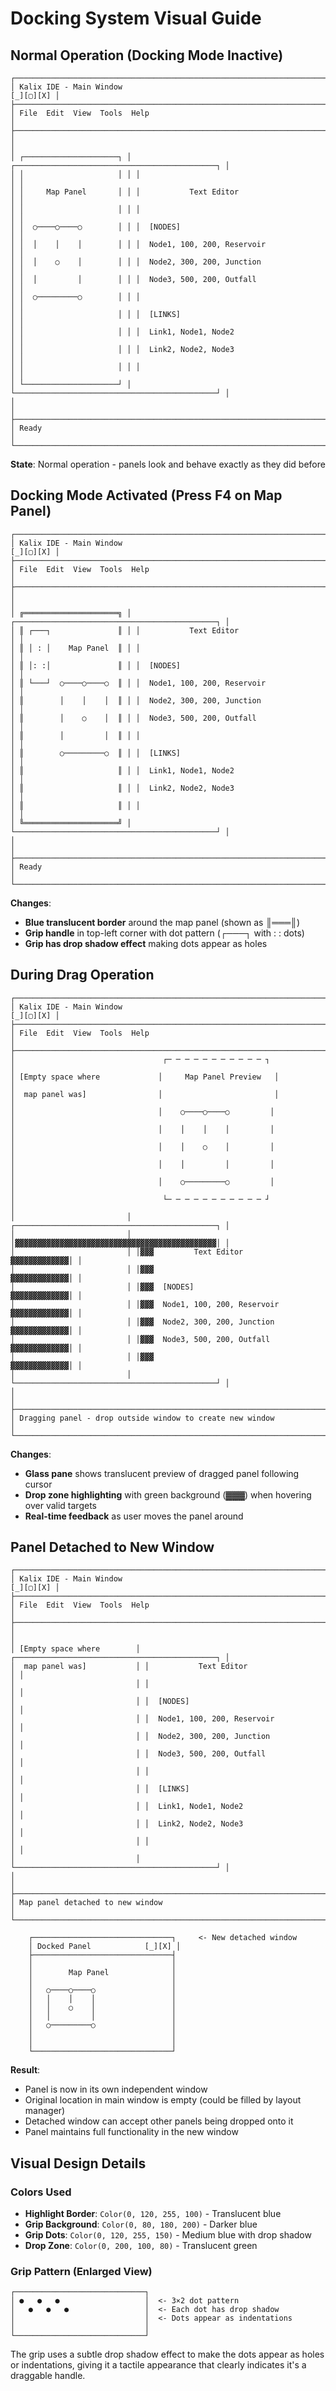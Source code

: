 # Docking System Visual Guide

## Normal Operation (Docking Mode Inactive)

```
┌─────────────────────────────────────────────────────────────────────────┐
│ Kalix IDE - Main Window                                           [_][▢][X] │
├─────────────────────────────────────────────────────────────────────────┤
│ File  Edit  View  Tools  Help                                            │
├─────────────────────────────────────────────────────────────────────────┤
│                                                                         │
│ ┌─────────────────────┐ │ ┌─────────────────────────────────────────────┐ │
│ │                     │ │ │                                             │ │
│ │     Map Panel       │ │ │           Text Editor                       │ │
│ │                     │ │ │                                             │ │
│ │  ○────○────○        │ │ │  [NODES]                                    │ │
│ │  │    │    │        │ │ │  Node1, 100, 200, Reservoir                 │ │
│ │  │    ○    │        │ │ │  Node2, 300, 200, Junction                  │ │
│ │  │         │        │ │ │  Node3, 500, 200, Outfall                   │ │
│ │  ○─────────○        │ │ │                                             │ │
│ │                     │ │ │  [LINKS]                                    │ │
│ │                     │ │ │  Link1, Node1, Node2                        │ │
│ │                     │ │ │  Link2, Node2, Node3                        │ │
│ │                     │ │ │                                             │ │
│ └─────────────────────┘ │ └─────────────────────────────────────────────┘ │
│                                                                         │
├─────────────────────────────────────────────────────────────────────────┤
│ Ready                                                                   │
└─────────────────────────────────────────────────────────────────────────┘
```

**State**: Normal operation - panels look and behave exactly as they did before

## Docking Mode Activated (Press F4 on Map Panel)

```
┌─────────────────────────────────────────────────────────────────────────┐
│ Kalix IDE - Main Window                                           [_][▢][X] │
├─────────────────────────────────────────────────────────────────────────┤
│ File  Edit  View  Tools  Help                                            │
├─────────────────────────────────────────────────────────────────────────┤
│                                                                         │
│ ╔═════════════════════╗ │ ┌─────────────────────────────────────────────┐ │
│ ║ ┌───┐               ║ │ │           Text Editor                       │ │
│ ║ │ : │    Map Panel  ║ │ │                                             │ │
│ ║ │: :│               ║ │ │  [NODES]                                    │ │
│ ║ └───┘  ○────○────○  ║ │ │  Node1, 100, 200, Reservoir                 │ │
│ ║        │    │    │  ║ │ │  Node2, 300, 200, Junction                  │ │
│ ║        │    ○    │  ║ │ │  Node3, 500, 200, Outfall                   │ │
│ ║        │         │  ║ │ │                                             │ │
│ ║        ○─────────○  ║ │ │  [LINKS]                                    │ │
│ ║                     ║ │ │  Link1, Node1, Node2                        │ │
│ ║                     ║ │ │  Link2, Node2, Node3                        │ │
│ ║                     ║ │ │                                             │ │
│ ╚═════════════════════╝ │ └─────────────────────────────────────────────┘ │
│                                                                         │
├─────────────────────────────────────────────────────────────────────────┤
│ Ready                                                                   │
└─────────────────────────────────────────────────────────────────────────┘
```

**Changes**:
- **Blue translucent border** around the map panel (shown as ║═══║)
- **Grip handle** in top-left corner with dot pattern (┌───┐ with : : dots)
- **Grip has drop shadow effect** making dots appear as holes

## During Drag Operation

```
┌─────────────────────────────────────────────────────────────────────────┐
│ Kalix IDE - Main Window                                           [_][▢][X] │
├─────────────────────────────────────────────────────────────────────────┤
│ File  Edit  View  Tools  Help                                            │
├─────────────────────────────────────────────────────────────────────────┤
│                                 ┌─ ─ ─ ─ ─ ─ ─ ─ ─ ─ ─ ┐                 │
│ [Empty space where             │     Map Panel Preview   │                │
│  map panel was]                │                         │                │
│                                │    ○────○────○         │                │
│                                │    │    │    │         │                │
│                                │    │    ○    │         │                │
│                                │    │         │         │                │
│                                │    ○─────────○         │                │
│                                 └─ ─ ─ ─ ─ ─ ─ ─ ─ ─ ─ ┘                 │
│                         │ ┌─────────────────────────────────────────────┐ │
│                         │ │▓▓▓▓▓▓▓▓▓▓▓▓▓▓▓▓▓▓▓▓▓▓▓▓▓▓▓▓▓▓▓▓▓▓▓▓▓▓▓▓▓▓▓▓▓│ │
│                         │ │▓▓▓         Text Editor         ▓▓▓▓▓▓▓▓▓▓▓▓▓│ │
│                         │ │▓▓▓                             ▓▓▓▓▓▓▓▓▓▓▓▓▓│ │
│                         │ │▓▓▓  [NODES]                    ▓▓▓▓▓▓▓▓▓▓▓▓▓│ │
│                         │ │▓▓▓  Node1, 100, 200, Reservoir ▓▓▓▓▓▓▓▓▓▓▓▓▓│ │
│                         │ │▓▓▓  Node2, 300, 200, Junction  ▓▓▓▓▓▓▓▓▓▓▓▓▓│ │
│                         │ │▓▓▓  Node3, 500, 200, Outfall   ▓▓▓▓▓▓▓▓▓▓▓▓▓│ │
│                         │ │▓▓▓                             ▓▓▓▓▓▓▓▓▓▓▓▓▓│ │
│                         │ └─────────────────────────────────────────────┘ │
│                                                                         │
├─────────────────────────────────────────────────────────────────────────┤
│ Dragging panel - drop outside window to create new window              │
└─────────────────────────────────────────────────────────────────────────┘
```

**Changes**:
- **Glass pane** shows translucent preview of dragged panel following cursor
- **Drop zone highlighting** with green background (▓▓▓) when hovering over valid targets
- **Real-time feedback** as user moves the panel around

## Panel Detached to New Window

```
┌─────────────────────────────────────────────────────────────────────────┐
│ Kalix IDE - Main Window                                           [_][▢][X] │
├─────────────────────────────────────────────────────────────────────────┤
│ File  Edit  View  Tools  Help                                            │
├─────────────────────────────────────────────────────────────────────────┤
│                                                                         │
│ [Empty space where        │ ┌─────────────────────────────────────────────┐ │
│  map panel was]           │ │           Text Editor                       │ │
│                           │ │                                             │ │
│                           │ │  [NODES]                                    │ │
│                           │ │  Node1, 100, 200, Reservoir                 │ │
│                           │ │  Node2, 300, 200, Junction                  │ │
│                           │ │  Node3, 500, 200, Outfall                   │ │
│                           │ │                                             │ │
│                           │ │  [LINKS]                                    │ │
│                           │ │  Link1, Node1, Node2                        │ │
│                           │ │  Link2, Node2, Node3                        │ │
│                           │ │                                             │ │
│                           │ └─────────────────────────────────────────────┘ │
│                                                                         │
├─────────────────────────────────────────────────────────────────────────┤
│ Map panel detached to new window                                        │
└─────────────────────────────────────────────────────────────────────────┘

    ┌───────────────────────────────┐     <- New detached window
    │ Docked Panel            [_][X] │
    ├───────────────────────────────┤
    │                               │
    │        Map Panel              │
    │                               │
    │   ○────○────○                 │
    │   │    │    │                 │
    │   │    ○    │                 │
    │   │         │                 │
    │   ○─────────○                 │
    │                               │
    │                               │
    └───────────────────────────────┘
```

**Result**: 
- Panel is now in its own independent window
- Original location in main window is empty (could be filled by layout manager)
- Detached window can accept other panels being dropped onto it
- Panel maintains full functionality in the new window

## Visual Design Details

### Colors Used
- **Highlight Border**: `Color(0, 120, 255, 100)` - Translucent blue
- **Grip Background**: `Color(0, 80, 180, 200)` - Darker blue
- **Grip Dots**: `Color(0, 120, 255, 150)` - Medium blue with drop shadow
- **Drop Zone**: `Color(0, 200, 100, 80)` - Translucent green

### Grip Pattern (Enlarged View)
```
┌─────────────────────────────┐
│ ●   ●   ●                   │  <- 3×2 dot pattern
│   ●   ●   ●                 │  <- Each dot has drop shadow
│                             │  <- Dots appear as indentations
│                             │
└─────────────────────────────┘
```

The grip uses a subtle drop shadow effect to make the dots appear as holes or indentations, giving it a tactile appearance that clearly indicates it's a draggable handle.